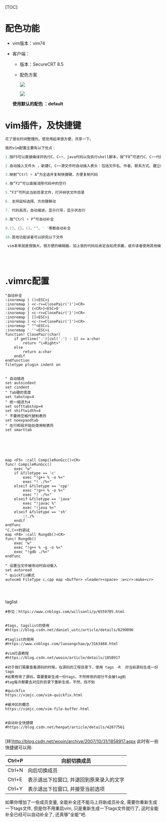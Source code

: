 [TOC]

# 配色功能

* vim版本：vim74

* 客户端：

  * 版本：SecureCRT 8.5

  * 配色方案

    ![](E:\git-workspace\note\images\vim\1571629749501.png)

    ![](E:\git-workspace\note\images\vim\1571627410970.png)

  **使用默认的配色 ：default**

# vim插件，及快捷键

```c
花了很长时间整理的，感觉用起来很方便，共享一下。

我的vim配置主要有以下优点：

1.按F5可以直接编译并执行C、C++、java代码以及执行shell脚本，按“F8”可进行C、C++代码的调试

2.自动插入文件头 ，新建C、C++源文件时自动插入表头：包括文件名、作者、联系方式、建立时间等，读者可根据需求自行更改

3.映射“Ctrl + A”为全选并复制快捷键，方便复制代码

4.按“F2”可以直接消除代码中的空行

5.“F3”可列出当前目录文件，打开树状文件目录

6. 支持鼠标选择、方向键移动

7. 代码高亮，自动缩进，显示行号，显示状态行

8.按“Ctrl + P”可自动补全

9.[]、{}、()、""、' '等都自动补全

10.其他功能读者可以研究以下文件

 vim本来就是很强大，很方便的编辑器，加上我的代码后肯定会如虎添翼，或许读者使用其他编程语言，可以根据自己的需要进行修改，配置文件里面已经加上注释。
 
 
 
```



# .vimrc配置

```shell
"自动补全
:inoremap ( ()<ESC>i
:inoremap ) <c-r>=ClosePair(')')<CR>
:inoremap { {<CR>}<ESC>O
:inoremap } <c-r>=ClosePair('}')<CR>
:inoremap [ []<ESC>i
:inoremap ] <c-r>=ClosePair(']')<CR>
:inoremap " ""<ESC>i
:inoremap ' ''<ESC>i
function! ClosePair(char)
    if getline('.')[col('.') - 1] == a:char
        return "\<Right>"
    else
        return a:char
    endif
endfunction
filetype plugin indent on 


" 自动缩进
set autoindent
set cindent
" Tab键的宽度
set tabstop=4
" 统一缩进为4
set softtabstop=4
set shiftwidth=4
" 不要用空格代替制表符
set noexpandtab
" 在行和段开始处使用制表符
set smarttab






map <F5> :call CompileRunGcc()<CR>
func! CompileRunGcc()
    exec "w" 
    if &filetype == 'c' 
        exec "!g++ % -o %<"
        exec "! ./%<"
    elseif &filetype == 'cpp'
        exec "!g++ % -o %<"
        exec "! ./%<"
    elseif &filetype == 'java' 
        exec "!javac %" 
        exec "!java %<"
    elseif &filetype == 'sh'
        :!./%
    endif
endfunc
"C,C++的调试
map <F8> :call Rungdb()<CR>
func! Rungdb()
    exec "w" 
    exec "!g++ % -g -o %<"
    exec "!gdb ./%<"
endfunc

" 设置当文件被改动时自动载入
set autoread
" quickfix模式
autocmd FileType c,cpp map <buffer> <leader><space> :w<cr>:make<cr>




```





taglist

```shell
#参见：https://www.cnblogs.com/willsonli/p/6559705.html


#tags, tagslist的使用
#https://blog.csdn.net/daniel_ustc/article/details/8299096

#taglist的使用
#https://www.cnblogs.com/luosongchao/p/3163468.html

#vim打造教程
#https://blog.csdn.net/wooin/article/details/1858917

#对于我们需要查看源码的时候，在源码的工程目录下，使用 tags -R  对当前源码生成一份 tags
#如果修改了源码，需要重新生成一份tags，不然修改的部分不会被tag到
#tag每次都要去对应的目录下重新生成，不然，找不到

#quickfix
https://vimjc.com/vim-quickfix.html

#缓冲区的概念
https://vimjc.com/vim-file-buffer.html


#自动补全快捷键
#https://blog.csdn.net/henpat/article/details/42077561


```



[转]http://blog.csdn.net/wooin/archive/2007/10/31/1858917.aspx
此时有一些快捷键可以用:

| Ctrl+P | 向前切换成员                             |
| ------ | ---------------------------------------- |
| Ctrl+N | 向后切换成员                             |
| Ctrl+E | 表示退出下拉窗口, 并退回到原来录入的文字 |
| Ctrl+Y | 表示退出下拉窗口, 并接受当前选项         |


如果你增加了一些成员变量, 全能补全还不能马上将新成员补全, 需要你重新生成一下tags文件, 但是你不用重启vim, 只是重新生成一下tags文件就行了, 这时全能补全已经可以自动补全了, 还真够"全能"吧.





